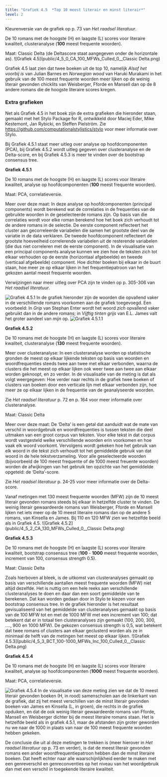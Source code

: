 ```yaml
---
title: "Grafiek 4.5  *Top 10 meest literair en minst literair*"
level: 2
---
```


Kleurenversie van de grafiek op p. 73 van *Het raadsel literatuur*.


De 10 romans met de hoogste (H) en laagste (L) scores voor literaire kwaliteit, clusteranalyse (**100** meest frequente woorden).

Maat: Classic Delta (de Deltascore staat aangegeven onder de horizontale as).
![Grafiek 4.5](public/4_5_0_CA_100_MFWs_Culled_0__Classic Delta.png)

Grafiek 4.5 laat zien dat twee boeken uit de top 10, namelijk *Alsof het voorbij is* van Julian Barnes en *Norwegian wood* van Haruki Murakami in het gebruik van de 100 meest frequente woorden meer lijken op de weinig literair gevonden chicklits van Weisberger, Fforde en Mansell dan op de 8 andere romans die de hoogste literaire scores kregen.


### **Extra grafieken**
Net als Grafiek 4.5 in het boek zijn de extra grafieken die hieronder staan, gemaakt met het Stylo Package for R, ontwikkeld door Maciej Eder, Mike Kestemont, Jan Rybicki, en Steffen Pielström. Zie <https://github.com/computationalstylistics/stylo> voor meer informatie over Stylo.

Bij Grafiek 4.5.1 staat meer uitleg over analyse op hoofdcomponenten (PCA), bij Grafiek 4.5.2 wordt uitleg gegeven over clusteranalyse en de Delta-score, en bij Grafiek 4.5.3 is meer te vinden over de bootstrap consensus tree.

**Grafiek 4.5.1**

De 10 romans met de hoogste (H) en laagste (L) scores voor literaire kwaliteit, analyse op hoofdcomponenten (**100** meest frequente woorden).

Maat: PCA, correlatieversie.

Meer over deze maat: In deze analyse op hoofdcomponenten (principal components) wordt berekend wat de correlaties in de frequenties van de gebruikte woorden in de geselecteerde romans zijn. Op basis van die correlaties wordt voor elke roman berekend hoe het boek zich verhoudt tot de andere romans in de selectie. De eerste component reflecteert het cluster aan gecorreleerde variabelen die samen het grootste deel van de variatie in de data verklaren. De tweede hoofdcomponent reflecteert de grootste hoeveelheid correlerende variabelen uit de resterende variabelen (die dus niet correleren met de eerste component). In de visualisatie van een principal components analyse kunnen we zien hoe de teksten zich tot elkaar verhouden op de eerste (horizontaal afgebeelde) en tweede (verticaal afgebeelde) component. Hoe dichter boeken bij elkaar in de buurt staan, hoe meer ze op elkaar lijken in het frequentiepatroon van het gekozen aantal meest frequente woorden.

Verwijzingen naar meer uitleg over PCA zijn te vinden op p. 305-306 van *Het raadsel literatuur*.


![Grafiek 4.5.1](public/4_5_1_PCA_100_MFWs_Culled_0__PCA__corr.png)
In de grafiek hieronder zijn de woorden die opvallend vaker in de verschillende romans voorkomen aan de grafiek toegevoegd. Een voorbeeld: In *Grip* van Stephan Enter wordt het woord *zich* opvallend vaker gebruikt dan in de andere romans; in *Vijftig tinten grijs* van E.L. James valt het groter aandeel van *mijn* op.
![Grafiek 4.5.1.1](public/4_5_1_1_Loadings_PCA_100_MFWs_Culled_0__PCA__corr.png)

**Grafiek 4.5.2**

De 10 romans met de hoogste (H) en laagste (L) scores voor literaire kwaliteit, clusteranalyse (**130** meest frequente woorden).

Meer over clusteranalyse: In een clusteranalyse worden op statistische gronden de meest op elkaar lĳkende teksten op basis van woorden en woordfrequenties steeds twee aan twee met elkaar verbonden, waarna de clusters die het meest op elkaar lĳken ook weer twee aan twee aan elkaar worden geknoopt, en zo verder. In de visualisatie van de meting is dat als volgt weergegeven: Hoe verder naar rechts in de grafiek twee boeken of clusters van boeken door een verticale lijn met elkaar verbonden zĳn, hoe meer ze op elkaar lĳken in de frequentie van de geanalyseerde woorden.

Zie *Het raadsel literatuur* p. 72 en p. 164 voor meer informatie over clusteranalyse.

Maat: Classic Delta

Meer over deze maat: De ‘Delta’ is een getal dat aanduidt wat de mate van verschil in woordgebruik en woordfrequenties is tussen teksten die deel uitmaken van een groot corpus van teksten. Voor elke tekst in dat corpus wordt vastgesteld welke verschillende woorden erin voorkomen en hoe vaak elk woord voorkomt. Vervolgens wordt gekeken hoe het gebruik van elk woord in die tekst zich verhoudt tot het gemiddelde gebruik van dat woord in de hele tekstverzameling. Voor alle geselecteerde woorden (bijvoorbeeld de 100 meest frequente of de 1000 meest freuente woorden) worden de afwĳkingen van het gebruik ten opzichte van het gemiddelde opgeteld: de ‘Delta’-score.

Zie *Het raadsel literatuur* p. 24-25 voor meer informatie over de Delta-score.

Vanaf metingen met 130 meest frequente woorden (MFW) zijn de 10 meest literair gevonden romans steeds bij elkaar in hetzelfde cluster te vinden. De weinig literair gewaardeerde romans van Weisberger, Fforde en Mansell lijken net iets meer op de 10 meest literaire romans dan op de andere 5 romans, van Kinsella en James. Bij 110 en 120 MFW zien we hetzelfde beeld als in Grafiek 4.5.
![Grafiek 4.5.2](public/4_5_2_CA_130_MFWs_Culled_0__Classic Delta.png)

**Grafiek 4.5.3**

De 10 romans met de hoogste (H) en laagste (L) scores voor literaire kwaliteit, bootstrap consensus tree (**100** - **1000** meest frequente woorden, increment van 100, consensus strength 0.5).

Maat: Classic Delta

Zoals hierboven al bleek, is de uitkomst van clusteranalyses gemaakt op basis van verschillende aantallen meest frequente woorden (MFW) niet altijd dezelfde. Het is nuttig om een hele reeks aan verschillende clusteranalyses te doen en daar dan een soort gemiddelde van te berekenen. Dat kan worden gedaan door in Stylo te kiezen voor een bootstrap consensus tree. In de grafiek hieronder is het resultaat gevisualiseerd van het gemiddelde van clusteranalyses gemaakt op basis van de 100 MFW tot en met de 1000 MFW met een increment van 100; dat betekent dat er in totaal tien clusteranalyses zijn gemaakt (100, 200, 300, ...., 900 en 1000 MFW). De gekozen consensus strength is 0,5, wat betekent dat twee romans of clusters aan elkaar geclusterd worden als ze in minimaal de helft van de metingen het meest op elkaar lijken.
![Grafiek 4.5.3](public/4_5_3_BCT_100-1000_MFWs_Inc_100_Culled_0__Classic Delta.png)

**Grafiek 4.5.4**

De 10 romans met de hoogste (H) en laagste (L) scores voor literaire kwaliteit, analyse op hoofdcomponenten (**1000** meest frequente woorden).

Maat: PCA, correlatieversie.

![Grafiek 4.5.4](public/4_5_4_PCA_1000_MFWs_Culled_0__PCA__corr.png)
In de visualisatie van deze meting zien we dat de 10 meest literair gevonden boeken (H, in rood) samenscholen aan de linkerkant van de grafiek, dat zij het meest verschillen van de minst literair gevonden boeken van James en Kinsella (L, in groen), die rechts in de grafiek opduiken, en dat de ook weinig literair gewaardeerde romans van Fforde, Mansell en Weisberger dichter bij de meest literaire romans staan. Het is hetzelfde beeld als in grafiek 4.5.1, maar de afstanden zijn groter geworden nu we naar de 1000 in plaats van naar de 100 meest frequente woorden hebben gekeken.

De conclusie die uit al deze metingen te trekken is (meer hierover in *Het raadsel literatuur* op p. 73 en verder), is dat de meest literair gevonden romans een ander woordfrequentiepatroon hebben dan de minst literaire boeken. Dat heeft echter naar alle waarschijnlijkheid eerder te maken met een genreverschil en genreconventies op het niveau van het woordgebruik dan met een verschil in toegekende literaire kwaliteit.
